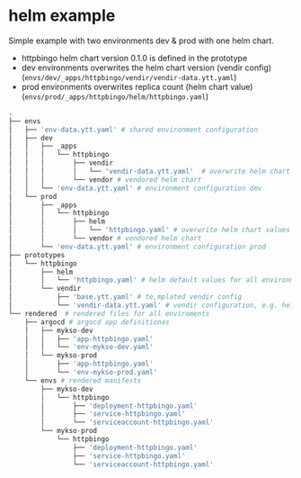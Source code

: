 # helm example

Simple example with two environments dev & prod with one helm chart.
- httpbingo helm chart version 0.1.0 is defined in the prototype
- dev environments overwrites the helm chart version (vendir config) (`envs/dev/_apps/httpbingo/vendir/vendir-data.ytt.yaml`)
- prod environments overwrites replica count (helm chart value) (`envs/prod/_apps/httpbingo/helm/httpbingo.yaml`)

```python
.
├── envs
│   ├── 'env-data.ytt.yaml' # shared environment configuration
│   ├── dev
│   │   ├── _apps
│   │   │   └── httpbingo
│   │   │       ├── vendir
│   │   │       │   └── 'vendir-data.ytt.yaml'  # overwrite helm chart version for dev environment
│   │   │       └── vendor # vendored helm chart
│   │   └── 'env-data.ytt.yaml' # environment configuration dev
│   └── prod
│       ├── _apps
│       │   └── httpbingo
│       │       ├── helm
│       │       │   └── 'httpbingo.yaml' # overwrite helm chart values for prod
│       │       └── vendor # vendored helm chart
│       └── 'env-data.ytt.yaml' # environment configuration prod
├── prototypes
│   └── httpbingo
│       ├── helm
│       │   └── 'httpbingo.yaml' # helm default values for all environments
│       └── vendir
│           ├── 'base.ytt.yaml' # te,mplated vendir config
│           └── 'vendir-data.ytt.yaml' # vendir configuration, e.g. helm chart url and version (overwritten for dev)
└── rendered  # rendered files for all enviroments
    ├── argocd # argocd app definitionas
    │   ├── mykso-dev
    │   │   ├── 'app-httpbingo.yaml'
    │   │   └── 'env-mykso-dev.yaml'
    │   └── mykso-prod
    │       ├── 'app-httpbingo.yaml'
    │       └── 'env-mykso-prod.yaml'
    └── envs # rendered manifests
        ├── mykso-dev
        │   └── httpbingo
        │       ├── 'deployment-httpbingo.yaml'
        │       ├── 'service-httpbingo.yaml'
        │       └── 'serviceaccount-httpbingo.yaml'
        └── mykso-prod
            └── httpbingo
                ├── 'deployment-httpbingo.yaml'
                ├── 'service-httpbingo.yaml'
                └── 'serviceaccount-httpbingo.yaml'
```
